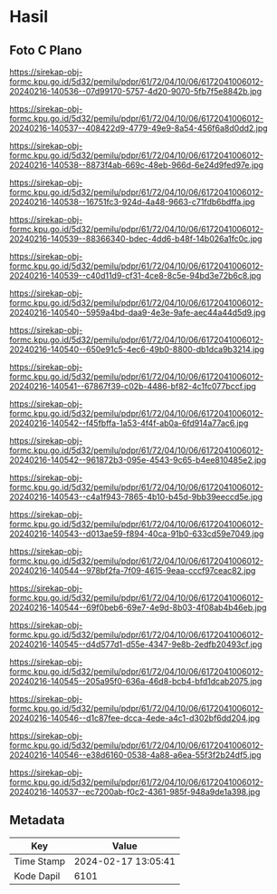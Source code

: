 # Hasil

## Foto C Plano

https://sirekap-obj-formc.kpu.go.id/5d32/pemilu/pdpr/61/72/04/10/06/6172041006012-20240216-140536--07d99170-5757-4d20-9070-5fb7f5e8842b.jpg

https://sirekap-obj-formc.kpu.go.id/5d32/pemilu/pdpr/61/72/04/10/06/6172041006012-20240216-140537--408422d9-4779-49e9-8a54-456f6a8d0dd2.jpg

https://sirekap-obj-formc.kpu.go.id/5d32/pemilu/pdpr/61/72/04/10/06/6172041006012-20240216-140538--8873f4ab-669c-48eb-966d-6e24d9fed97e.jpg

https://sirekap-obj-formc.kpu.go.id/5d32/pemilu/pdpr/61/72/04/10/06/6172041006012-20240216-140538--16751fc3-924d-4a48-9663-c71fdb6bdffa.jpg

https://sirekap-obj-formc.kpu.go.id/5d32/pemilu/pdpr/61/72/04/10/06/6172041006012-20240216-140539--88366340-bdec-4dd6-b48f-14b026a1fc0c.jpg

https://sirekap-obj-formc.kpu.go.id/5d32/pemilu/pdpr/61/72/04/10/06/6172041006012-20240216-140539--c40d11d9-cf31-4ce8-8c5e-94bd3e72b6c8.jpg

https://sirekap-obj-formc.kpu.go.id/5d32/pemilu/pdpr/61/72/04/10/06/6172041006012-20240216-140540--5959a4bd-daa9-4e3e-9afe-aec44a44d5d9.jpg

https://sirekap-obj-formc.kpu.go.id/5d32/pemilu/pdpr/61/72/04/10/06/6172041006012-20240216-140540--650e91c5-4ec6-49b0-8800-db1dca9b3214.jpg

https://sirekap-obj-formc.kpu.go.id/5d32/pemilu/pdpr/61/72/04/10/06/6172041006012-20240216-140541--67867f39-c02b-4486-bf82-4c1fc077bccf.jpg

https://sirekap-obj-formc.kpu.go.id/5d32/pemilu/pdpr/61/72/04/10/06/6172041006012-20240216-140542--f45fbffa-1a53-4f4f-ab0a-6fd914a77ac6.jpg

https://sirekap-obj-formc.kpu.go.id/5d32/pemilu/pdpr/61/72/04/10/06/6172041006012-20240216-140542--961872b3-095e-4543-9c65-b4ee810485e2.jpg

https://sirekap-obj-formc.kpu.go.id/5d32/pemilu/pdpr/61/72/04/10/06/6172041006012-20240216-140543--c4a1f943-7865-4b10-b45d-9bb39eeccd5e.jpg

https://sirekap-obj-formc.kpu.go.id/5d32/pemilu/pdpr/61/72/04/10/06/6172041006012-20240216-140543--d013ae59-f894-40ca-91b0-633cd59e7049.jpg

https://sirekap-obj-formc.kpu.go.id/5d32/pemilu/pdpr/61/72/04/10/06/6172041006012-20240216-140544--978bf2fa-7f09-4615-9eaa-cccf97ceac82.jpg

https://sirekap-obj-formc.kpu.go.id/5d32/pemilu/pdpr/61/72/04/10/06/6172041006012-20240216-140544--69f0beb6-69e7-4e9d-8b03-4f08ab4b46eb.jpg

https://sirekap-obj-formc.kpu.go.id/5d32/pemilu/pdpr/61/72/04/10/06/6172041006012-20240216-140545--d4d577d1-d55e-4347-9e8b-2edfb20493cf.jpg

https://sirekap-obj-formc.kpu.go.id/5d32/pemilu/pdpr/61/72/04/10/06/6172041006012-20240216-140545--205a95f0-636a-46d8-bcb4-bfd1dcab2075.jpg

https://sirekap-obj-formc.kpu.go.id/5d32/pemilu/pdpr/61/72/04/10/06/6172041006012-20240216-140546--d1c87fee-dcca-4ede-a4c1-d302bf6dd204.jpg

https://sirekap-obj-formc.kpu.go.id/5d32/pemilu/pdpr/61/72/04/10/06/6172041006012-20240216-140546--e38d6160-0538-4a88-a6ea-55f3f2b24df5.jpg

https://sirekap-obj-formc.kpu.go.id/5d32/pemilu/pdpr/61/72/04/10/06/6172041006012-20240216-140537--ec7200ab-f0c2-4361-985f-948a9de1a398.jpg


## Metadata

| Key        | Value               |
| ---------- | ------------------- |
| Time Stamp | 2024-02-17 13:05:41 |
| Kode Dapil | 6101                |



